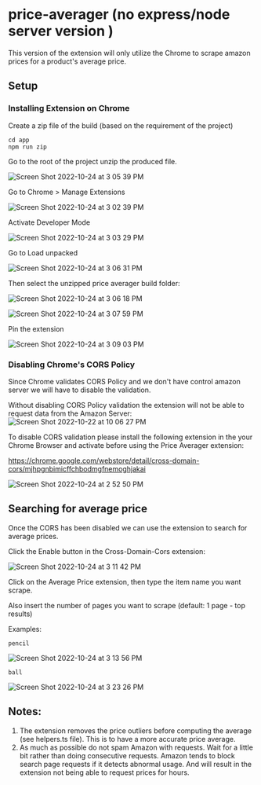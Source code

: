 # price-averager (no express/node server version ) 

This version of the extension will only utilize the Chrome to scrape amazon prices for a product's average price. 


## Setup 

### Installing Extension on Chrome 

Create a zip file of the build (based on the requirement of the project) 

```
cd app
npm run zip
```

Go to the root of the project unzip the produced file. 

![Screen Shot 2022-10-24 at 3 05 39 PM](https://user-images.githubusercontent.com/37615906/197467214-1de68c1d-83b6-4ba3-bc97-7104eefaf5d3.png)


Go to Chrome > Manage Extensions 

![Screen Shot 2022-10-24 at 3 02 39 PM](https://user-images.githubusercontent.com/37615906/197466724-e3dfab62-2794-490d-9a26-cb9b1a06201e.png)

Activate Developer Mode 

![Screen Shot 2022-10-24 at 3 03 29 PM](https://user-images.githubusercontent.com/37615906/197466837-6a99d2b0-5780-4838-920b-6c3990884307.png)

Go to Load unpacked 

![Screen Shot 2022-10-24 at 3 06 31 PM](https://user-images.githubusercontent.com/37615906/197467351-c71e2baf-8bb6-4f0f-98ea-4fcf016d33f5.png)

Then select the unzipped price averager build folder: 

![Screen Shot 2022-10-24 at 3 06 18 PM](https://user-images.githubusercontent.com/37615906/197467451-f1a09b2d-9f16-4517-9d93-411fca47e498.png)

![Screen Shot 2022-10-24 at 3 07 59 PM](https://user-images.githubusercontent.com/37615906/197467570-5443857c-f70c-4af7-a51a-4d7d8c507255.png)

Pin the extension 

![Screen Shot 2022-10-24 at 3 09 03 PM](https://user-images.githubusercontent.com/37615906/197467751-38d362aa-74e3-43eb-a6dc-e5cfc41f2473.png)


### Disabling Chrome's CORS Policy

Since Chrome validates CORS Policy and we don't have control amazon server we will have to disable the validation. 

Without disabling CORS Policy validation the extension will not be able to request data from the Amazon Server: 
![Screen Shot 2022-10-22 at 10 06 27 PM](https://user-images.githubusercontent.com/37615906/197464740-6d3bb123-e0fe-45b2-9ed9-b956a3e97f14.png)

To disable CORS validation please install the following extension in the your Chrome Browser and activate before using the Price Averager extension: 


https://chrome.google.com/webstore/detail/cross-domain-cors/mjhpgnbimicffchbodmgfnemoghjakai


![Screen Shot 2022-10-24 at 2 52 50 PM](https://user-images.githubusercontent.com/37615906/197465502-f529d43e-dc76-485c-99c2-93580876b203.png)


## Searching for average price 

Once the CORS has been disabled we can use the extension to search for average prices. 

Click the Enable button in the Cross-Domain-Cors extension:

![Screen Shot 2022-10-24 at 3 11 42 PM](https://user-images.githubusercontent.com/37615906/197468123-7196aacf-fc01-4dff-9b1b-cc97ac803415.png)

Click on the Average Price extension, then type the item name you want scrape. 

Also insert the number of pages you want to scrape (default: 1 page - top results) 

Examples: 

`pencil`

![Screen Shot 2022-10-24 at 3 13 56 PM](https://user-images.githubusercontent.com/37615906/197468506-02d8596c-fc8f-479c-a0cc-58f452da2242.png)

`ball`

![Screen Shot 2022-10-24 at 3 23 26 PM](https://user-images.githubusercontent.com/37615906/197470080-f9f1427f-038a-439b-908b-e08b2f3ee556.png)


## Notes: 

1. The extension removes the price outliers before computing the average (see helpers.ts file). This is to have a more accurate price average. 
2. As much as possible do not spam Amazon with requests. Wait for a little bit rather than doing consecutive requests.  Amazon tends to block search page requests if it detects abnormal usage. And will result in the extension not being able to request prices for hours. 










